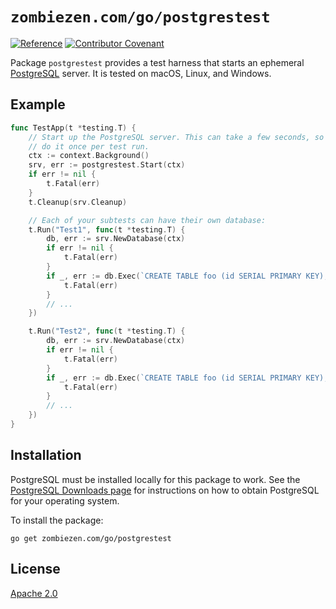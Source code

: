 # `zombiezen.com/go/postgrestest`

[![Reference](https://pkg.go.dev/badge/zombiezen.com/go/postgrestest?tab=doc)](https://pkg.go.dev/zombiezen.com/go/postgrestest?tab=doc)
[![Contributor Covenant](https://img.shields.io/badge/Contributor%20Covenant-v2.0%20adopted-ff69b4.svg)](CODE_OF_CONDUCT.md)

Package `postgrestest` provides a test harness that starts an ephemeral
[PostgreSQL][] server. It is tested on macOS, Linux, and Windows.

[PostgreSQL]: https://www.postgresql.org/

## Example

```go
func TestApp(t *testing.T) {
	// Start up the PostgreSQL server. This can take a few seconds, so better to
	// do it once per test run.
	ctx := context.Background()
	srv, err := postgrestest.Start(ctx)
	if err != nil {
		t.Fatal(err)
	}
	t.Cleanup(srv.Cleanup)

	// Each of your subtests can have their own database:
	t.Run("Test1", func(t *testing.T) {
		db, err := srv.NewDatabase(ctx)
		if err != nil {
			t.Fatal(err)
		}
		if _, err := db.Exec(`CREATE TABLE foo (id SERIAL PRIMARY KEY);`); err != nil {
			t.Fatal(err)
		}
		// ...
	})

	t.Run("Test2", func(t *testing.T) {
		db, err := srv.NewDatabase(ctx)
		if err != nil {
			t.Fatal(err)
		}
		if _, err := db.Exec(`CREATE TABLE foo (id SERIAL PRIMARY KEY);`); err != nil {
			t.Fatal(err)
		}
		// ...
	})
}
```

## Installation

PostgreSQL must be installed locally for this package to work. See the
[PostgreSQL Downloads page][] for instructions on how to obtain PostgreSQL for
your operating system.

To install the package:

```
go get zombiezen.com/go/postgrestest
```

[PostgreSQL Downloads page]: https://www.postgresql.org/download/

## License

[Apache 2.0](LICENSE)
